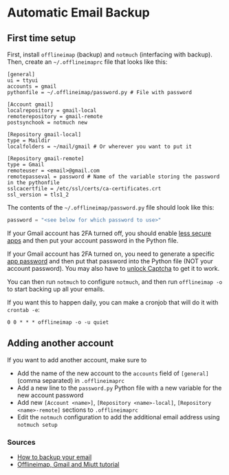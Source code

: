 # Automatic Email Backup

## First time setup

First, install `offlineimap` (backup) and `notmuch` (interfacing with backup). Then, create an `~/.offlineimaprc` file that looks like this:

```
[general]
ui = ttyui
accounts = gmail
pythonfile = ~/.offlineimap/password.py # File with password

[Account gmail]
localrepository = gmail-local
remoterepository = gmail-remote
postsynchook = notmuch new

[Repository gmail-local]
type = Maildir
localfolders = ~/mail/gmail # Or wherever you want to put it

[Repository gmail-remote]
type = Gmail
remoteuser = <email>@gmail.com
remotepasseval = password # Name of the variable storing the password in the pythonfile
sslcacertfile = /etc/ssl/certs/ca-certificates.crt
ssl_version = tls1_2
```

The contents of the `~/.offlineimap/password.py` file should look like this:

```python
password = "<see below for which password to use>"
```

If your Gmail account has 2FA turned off, you should enable [less secure apps](https://support.google.com/accounts/answer/6010255?hl=en) and then put your account password in the Python file. 

If your Gmail account has 2FA turned on, you need to generate a specific [app password](https://support.google.com/accounts/answer/185833?hl=en) and then put that password into the Python file (NOT your account password). You may also have to [unlock Captcha](https://accounts.google.com/DisplayUnlockCaptcha) to get it to work. 

You can then run `notmuch` to configure `notmuch`, and then run `offlineimap -o` to start backing up all your emails.

If you want this to happen daily, you can make a cronjob that will do it with `crontab -e`:

```
0 0 * * * offlineimap -o -u quiet
```

## Adding another account

If you want to add another account, make sure to
- Add the name of the new account to the `accounts` field of `[general]` (comma separated) in `.offlineimaprc`
- Add a new line to the `password.py` Python file with a new variable for the new account password
- Add new `[Account <name>]`, `[Repository <name>-local]`, `[Repository <name>-remote]` sections to `.offlineimaprc`
- Edit the `notmuch` configuration to add the additional email address using `notmuch setup`

### Sources

- [How to backup your email](https://www.mrlim.com/2020/12/how-to-backup-your-email/)
- [Offlineimap, Gmail and Miutt tutorial](http://www.mdlerch.com/2014/14-11-offlineimap-gmail-and-mutt-tutorial.html)

